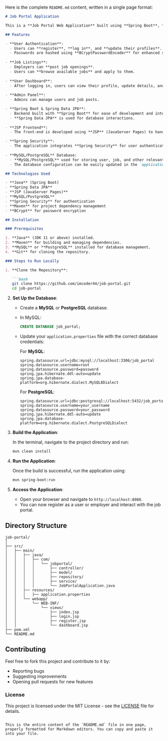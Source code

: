 Here is the complete `README.md` content, written in a single page format:

```markdown
# Job Portal Application

This is a **Job Portal Web Application** built using **Spring Boot**, **Java**, **JSP**, **Spring Data JPA**, and **MySQL/PostgreSQL**. The platform allows users to create accounts, log in, and apply for job listings. Employers can post job openings for users to browse and apply. The application also uses **Spring Security** for secure login and authentication.

## Features

- **User Authentication**:
  - Users can **register**, **log in**, and **update their profiles**.
  - Passwords are hashed using **BCryptPasswordEncoder** for enhanced security.
  
- **Job Listings**:
  - Employers can **post job openings**.
  - Users can **browse available jobs** and apply to them.
  
- **User Dashboard**:
  - After logging in, users can view their profile, update details, and see job applications.
  
- **Admin Panel**:
  - Admins can manage users and job posts.

- **Spring Boot & Spring Data JPA**:
  - Backend built with **Spring Boot** for ease of development and integration.
  - **Spring Data JPA** is used for database interactions.
  
- **JSP Frontend**:
  - The front-end is developed using **JSP** (JavaServer Pages) to handle dynamic page rendering.

- **Spring Security**:
  - The application integrates **Spring Security** for user authentication and authorization.
  
- **MySQL/PostgreSQL** Database:
  - **MySQL/PostgreSQL** used for storing user, job, and other relevant data.
  - The database configuration can be easily updated in the `application.properties` file.

## Technologies Used

- **Java** (Spring Boot)
- **Spring Data JPA**
- **JSP (JavaServer Pages)**
- **MySQL/PostgreSQL**
- **Spring Security** for authentication
- **Maven** for project dependency management
- **BCrypt** for password encryption

## Installation

### Prerequisites

1. **Java** (JDK 11 or above) installed.
2. **Maven** for building and managing dependencies.
3. **MySQL** or **PostgreSQL** installed for database management.
4. **Git** for cloning the repository.

### Steps to Run Locally

1. **Clone the Repository**:

   ```bash
   git clone https://github.com/imcoder44/job-portal.git
   cd job-portal
   ```

2. **Set Up the Database**:
   - Create a **MySQL** or **PostgreSQL** database.
   - In MySQL:
   
     ```sql
     CREATE DATABASE job_portal;
     ```

   - Update your `application.properties` file with the correct database credentials:
     
     For **MySQL**:
     
     ```properties
     spring.datasource.url=jdbc:mysql://localhost:3306/job_portal
     spring.datasource.username=root
     spring.datasource.password=password
     spring.jpa.hibernate.ddl-auto=update
     spring.jpa.database-platform=org.hibernate.dialect.MySQL8Dialect
     ```

     For **PostgreSQL**:
     
     ```properties
     spring.datasource.url=jdbc:postgresql://localhost:5432/job_portal
     spring.datasource.username=your_username
     spring.datasource.password=your_password
     spring.jpa.hibernate.ddl-auto=update
     spring.jpa.database-platform=org.hibernate.dialect.PostgreSQLDialect
     ```

3. **Build the Application**:

   In the terminal, navigate to the project directory and run:

   ```bash
   mvn clean install
   ```

4. **Run the Application**:

   Once the build is successful, run the application using:

   ```bash
   mvn spring-boot:run
   ```

5. **Access the Application**:
   - Open your browser and navigate to `http://localhost:8080`.
   - You can now register as a user or employer and interact with the job portal.

## Directory Structure

```
job-portal/
│
├── src/
│   ├── main/
│   │   ├── java/
│   │   │   ├── com/
│   │   │   │   └── jobportal/
│   │   │   │       ├── controller/
│   │   │   │       ├── model/
│   │   │   │       ├── repository/
│   │   │   │       ├── service/
│   │   │   │       └── JobPortalApplication.java
│   │   ├── resources/
│   │   │   ├── application.properties
│   │   └── webapp/
│   │       └── WEB-INF/
│   │           └── views/
│   │               ├── index.jsp
│   │               ├── login.jsp
│   │               ├── register.jsp
│   │               └── dashboard.jsp
├── pom.xml
└── README.md
```

## Contributing

Feel free to fork this project and contribute to it by:

- Reporting bugs
- Suggesting improvements
- Opening pull requests for new features

### License

This project is licensed under the MIT License - see the [LICENSE](LICENSE) file for details.
```

This is the entire content of the `README.md` file in one page, properly formatted for Markdown editors. You can copy and paste it into your file.
